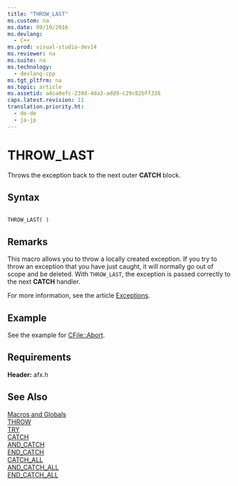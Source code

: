 ```yaml
---
title: "THROW_LAST"
ms.custom: na
ms.date: 09/19/2016
ms.devlang: 
  - C++
ms.prod: visual-studio-dev14
ms.reviewer: na
ms.suite: na
ms.technology: 
  - devlang-cpp
ms.tgt_pltfrm: na
ms.topic: article
ms.assetid: a4ca8efc-239d-4da3-add9-c29c82bff338
caps.latest.revision: 11
translation.priority.ht: 
  - de-de
  - ja-jp
---
```

# THROW_LAST
Throws the exception back to the next outer **CATCH** block.  
  
## Syntax  
  
```  
  
THROW_LAST( )  
```  
  
## Remarks  
 This macro allows you to throw a locally created exception. If you try to throw an exception that you have just caught, it will normally go out of scope and be deleted. With `THROW_LAST`, the exception is passed correctly to the next **CATCH** handler.  
  
 For more information, see the article [Exceptions](../vs140/Exception-Handling-in-MFC.md).  
  
## Example  
 See the example for [CFile::Abort](../vs140/CFile--Abort.md).  
  
## Requirements  
 **Header:** afx.h  
  
## See Also  
 [Macros and Globals](../vs140/MFC-Macros-and-Globals.md)   
 [THROW](../vs140/THROW--MFC-.md)   
 [TRY](../vs140/TRY.md)   
 [CATCH](../vs140/CATCH.md)   
 [AND_CATCH](../vs140/AND_CATCH.md)   
 [END_CATCH](../vs140/END_CATCH.md)   
 [CATCH_ALL](../vs140/CATCH_ALL.md)   
 [AND_CATCH_ALL](../vs140/AND_CATCH_ALL.md)   
 [END_CATCH_ALL](../vs140/END_CATCH_ALL.md)